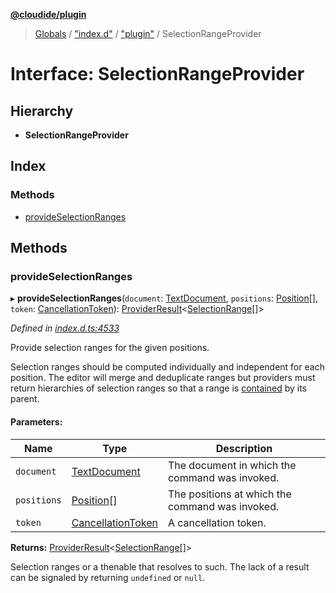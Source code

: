 **[@cloudide/plugin](../README.md)**

> [Globals](../README.md) / ["index.d"](../modules/_index_d_.md) / ["plugin"](../modules/_index_d_._plugin_.md) / SelectionRangeProvider

# Interface: SelectionRangeProvider

## Hierarchy

* **SelectionRangeProvider**

## Index

### Methods

* [provideSelectionRanges](_index_d_._plugin_.selectionrangeprovider.md#provideselectionranges)

## Methods

### provideSelectionRanges

▸ **provideSelectionRanges**(`document`: [TextDocument](_index_d_._plugin_.textdocument.md), `positions`: [Position](../classes/_index_d_._plugin_.position.md)[], `token`: [CancellationToken](_index_d_._plugin_.cancellationtoken.md)): [ProviderResult](../modules/_index_d_._plugin_.md#providerresult)\<[SelectionRange](../classes/_index_d_._plugin_.selectionrange.md)[]>

*Defined in [index.d.ts:4533](https://github.com/shuyaqian/cloudide-plugin-api/blob/9d985be/index.d.ts#L4533)*

Provide selection ranges for the given positions.

Selection ranges should be computed individually and independent for each position. The editor will merge
and deduplicate ranges but providers must return hierarchies of selection ranges so that a range
is [contained](#Range.contains) by its parent.

#### Parameters:

Name | Type | Description |
------ | ------ | ------ |
`document` | [TextDocument](_index_d_._plugin_.textdocument.md) | The document in which the command was invoked. |
`positions` | [Position](../classes/_index_d_._plugin_.position.md)[] | The positions at which the command was invoked. |
`token` | [CancellationToken](_index_d_._plugin_.cancellationtoken.md) | A cancellation token. |

**Returns:** [ProviderResult](../modules/_index_d_._plugin_.md#providerresult)\<[SelectionRange](../classes/_index_d_._plugin_.selectionrange.md)[]>

Selection ranges or a thenable that resolves to such. The lack of a result can be
signaled by returning `undefined` or `null`.
